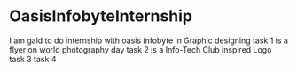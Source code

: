 # OasisInfobyteInternship
I am gald to do internship with oasis infobyte in Graphic designing
task 1 is a flyer on world photography day
task 2 is a Info-Tech Club inspired Logo
task 3
task 4 
